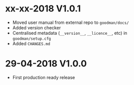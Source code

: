 
# xx-xx-2018 V1.0.1

- Moved user manual from external repo to `goodman/docs/`
- Added version checker
- Centralised metadata (`__version__`, `__licence__`, etc) in `goodman/setup.cfg`
- Added `CHANGES.md`

# 29-04-2018 V1.0.0

- First production ready release